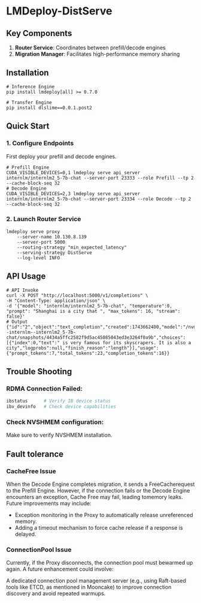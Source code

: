 # LMDeploy-DistServe

## Key Components
1. ​**Router Service**: Coordinates between prefill/decode engines
4. ​**Migration Manager**: Facilitates high-performance memory sharing

## Installation
```
# Inference Engine
pip install lmdeploy[all] >= 0.7.0

# Transfer Engine
pip install dlslime==0.0.1.post2
```

## Quick Start
### 1. Configure Endpoints
First deploy your prefill and decode engines.

``` shell
# Prefill Engine
CUDA_VISIBLE_DEVICES=0,1 lmdeploy serve api_server internlm/internlm2_5-7b-chat --server-port 23333 --role Prefill --tp 2 --cache-block-seq 32
# Decode Engine
CUDA_VISIBLE_DEVICES=2,3 lmdeploy serve api_server internlm/internlm2_5-7b-chat --server-port 23334 --role Decode --tp 2 --cache-block-seq 32
```

### 2. Launch Router Service

``` shell
lmdeploy serve proxy
    --server-name 10.130.8.139
    --server-port 5000
    --routing-strategy "min_expected_latency"
    --serving-strategy DistServe
    --log-level INFO
```

## API Usage

```shell
# API Invoke
curl -X POST "http://localhost:5000/v1/completions" \
-H "Content-Type: application/json" \
-d '{"model": "internlm/internlm2_5-7b-chat", "temperature":0, "prompt": "Shanghai is a city that ", "max_tokens": 16, "stream": false}'
# Output
{"id":"2","object":"text_completion","created":1743662400,"model":"/nvme1/majinming/hub/models--internlm--internlm2_5-7b-chat/snapshots/4434a5ffc2582f9d5ac45085043ed3e3264f0a9b","choices":[{"index":0,"text":" is very famous for its skyscrapers. It is also a city","logprobs":null,"finish_reason":"length"}],"usage":{"prompt_tokens":7,"total_tokens":23,"completion_tokens":16}}
```

## Trouble Shooting

### RDMA Connection Failed:

``` bash
ibstatus      # Verify IB device status
ibv_devinfo   # Check device capabilities
```

### Check NVSHMEM configuration:
Make sure to verify NVSHMEM installation.

## Fault tolerance
### CacheFree Issue​​
When the ​​Decode Engine​​ completes migration, it sends a ​​FreeCache​​ request to the ​​Prefill Engine​​. However, if the connection fails or the Decode Engine encounters an exception, ​​Cache Free may fail​​, leading to ​​memory leaks​​. Future improvements may include:

- ​​Exception monitoring in the Proxy​​ to automatically release unreferenced memory.
- ​​Adding a timeout mechanism​​ to force cache release if a response is delayed.
​​
### ConnectionPool Issue​​
Currently, if the ​​Proxy disconnects​​, the connection pool must be ​​warmed up again​​. A future enhancement could involve:

A ​​dedicated connection pool management server​​ (e.g., using ​​Raft-based tools like ETCD​​, as mentioned in ​​Mooncake​​) to improve ​​connection discovery​​ and avoid repeated warmups.
